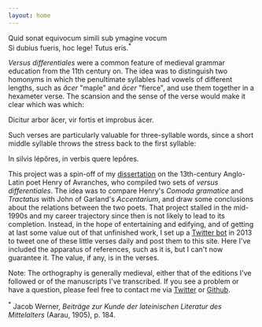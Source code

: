 ```yaml
---
layout: home
---
```


<p class="epigraph">Quid sonat equivocum simili sub ymagine vocum<br />
Si dubius fueris, hoc lege! Tutus eris.<sup>*</sup></p>

*Versus differentiales* were a common feature of medieval grammar education from the 11th century on. The idea was to distinguish two homonyms in which the penultimate syllables had vowels of different lengths, such as *ăcer* "maple" and *ācer* "fierce", and use them together in a hexameter verse. The scansion and the sense of the verse would make it clear which was which:

<p class="verse">Dicitur arbor ăcer, vir fortis et improbus ācer.</p>

Such verses are particularly valuable for three-syllable words, since a short middle syllable throws the stress back to the first syllable:

<p class="verse">In silvis lépŏres, in verbis quere lepṓres.</p>

This project was a spin-off of my [dissertation](https://www.proquest.com/pqdtglobal/docview/303973630/9A827BAAD2714CA6PQ/3) on the 13th-century Anglo-Latin poet Henry of Avranches, who compiled two sets of *versus differentiales*. The idea was to compare Henry's *Comoda gramatice* and *Tractatus* with John of Garland's *Accentarium*, and draw some conclusions about the relations between the two poets. That project stalled in the mid-1990s and my career trajectory since then is not likely to lead to its completion. Instead, in the hope of entertaining and edifying, and of getting at last some value out of that unfinished work, I set up a [Twitter bot](https://twitter.com/pabinkley/status/296672369156698112) in 2013 to tweet one of these little verses daily and post them to this site. Here I've included the apparatus of references, such as it is, but I can't now guarantee it. The value, if any, is in the verses.

Note: The orthography is generally medieval, either that of the editions I've followed or of the manuscripts I've transcribed. If you see a problem or have a question, please feel free to contact me via [Twitter](https://twitter.com/pabinkley) or [Github](https://github.com/pbinkley/versdiff).

<sup>\*</sup> Jacob Werner, *Beiträge zur Kunde der lateinischen Literatur des Mittelalters* (Aarau, 1905), p. 184.
